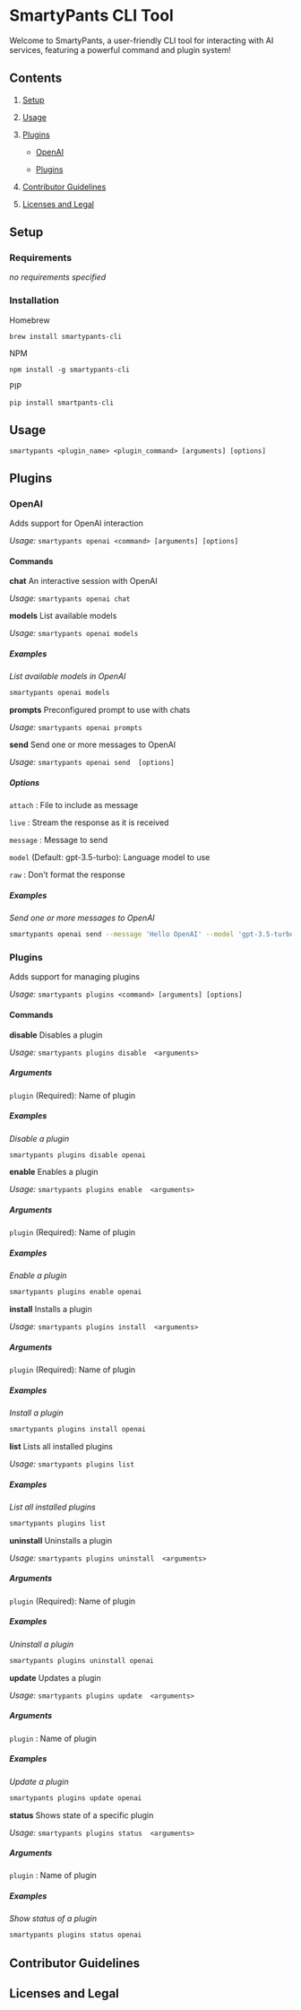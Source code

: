 # SmartyPants CLI Tool

Welcome to SmartyPants, a user-friendly CLI tool for interacting with AI services, featuring a powerful command and plugin system!

## Contents

1. [Setup](#setup)
2. [Usage](#usage)
3. [Plugins](#plugins)
    
    - [OpenAI](#OpenAI)
    
    - [Plugins](#Plugins)
    
4. [Contributor Guidelines](#contributor-guidelines)
5. [Licenses and Legal](#licenses-and-legal)

## Setup

### Requirements

_no requirements specified_

### Installation

Homebrew

`brew install smartypants-cli`

NPM

`npm install -g smartypants-cli`

PIP

`pip install smartpants-cli`


## Usage

`smartypants <plugin_name> <plugin_command> [arguments] [options]`


## Plugins


### OpenAI

Adds support for OpenAI interaction

_Usage:_ `smartypants openai <command> [arguments] [options]`

#### Commands


**chat** An interactive session with OpenAI

_Usage:_ `smartypants openai chat `








**models** List available models

_Usage:_ `smartypants openai models `







##### Examples


_List available models in OpenAI_
```bash
smartypants openai models
```




**prompts** Preconfigured prompt to use with chats

_Usage:_ `smartypants openai prompts `








**send** Send one or more messages to OpenAI

_Usage:_ `smartypants openai send  [options]`





##### Options


`attach` : File to include as message

`live` : Stream the response as it is received

`message` : Message to send

`model` (Default: gpt-3.5-turbo): Language model to use

`raw` : Don't format the response





##### Examples


_Send one or more messages to OpenAI_
```bash
smartypants openai send --message 'Hello OpenAI' --model 'gpt-3.5-turbo'
```





### Plugins

Adds support for managing plugins

_Usage:_ `smartypants plugins <command> [arguments] [options]`

#### Commands


**disable** Disables a plugin

_Usage:_ `smartypants plugins disable  <arguments>`



##### Arguments


`plugin` (Required): Name of plugin







##### Examples


_Disable a plugin_
```bash
smartypants plugins disable openai
```




**enable** Enables a plugin

_Usage:_ `smartypants plugins enable  <arguments>`



##### Arguments


`plugin` (Required): Name of plugin







##### Examples


_Enable a plugin_
```bash
smartypants plugins enable openai
```




**install** Installs a plugin

_Usage:_ `smartypants plugins install  <arguments>`



##### Arguments


`plugin` (Required): Name of plugin







##### Examples


_Install a plugin_
```bash
smartypants plugins install openai
```




**list** Lists all installed plugins

_Usage:_ `smartypants plugins list `







##### Examples


_List all installed plugins_
```bash
smartypants plugins list
```




**uninstall** Uninstalls a plugin

_Usage:_ `smartypants plugins uninstall  <arguments>`



##### Arguments


`plugin` (Required): Name of plugin







##### Examples


_Uninstall a plugin_
```bash
smartypants plugins uninstall openai
```




**update** Updates a plugin

_Usage:_ `smartypants plugins update  <arguments>`



##### Arguments


`plugin` : Name of plugin







##### Examples


_Update a plugin_
```bash
smartypants plugins update openai
```




**status** Shows state of a specific plugin

_Usage:_ `smartypants plugins status  <arguments>`



##### Arguments


`plugin` : Name of plugin







##### Examples


_Show status of a plugin_
```bash
smartypants plugins status openai
```






## Contributor Guidelines



## Licenses and Legal

